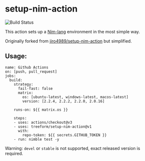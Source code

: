 # setup-nim-action

![Build Status](https://github.com/treeform/setup-nim-action/workflows/build/badge.svg)

This action sets up a [Nim-lang](https://nim-lang.org/) environment in the most simple way.

Originally forked from [jiro4989/setup-nim-action](https://github.com/jiro4989/setup-nim-action) but simplified.

## Usage:
```
name: Github Actions
on: [push, pull_request]
jobs:
  build:
    strategy:
      fail-fast: false
      matrix:
        os: [ubuntu-latest, windows-latest, macos-latest]
        version: [2.2.4, 2.2.2, 2.2.0, 2.0.16]

    runs-on: ${{ matrix.os }}

    steps:
    - uses: actions/checkout@v3
    - uses: treeform/setup-nim-action@v1
      with:
        repo-token: ${{ secrets.GITHUB_TOKEN }}
    - run: nimble test -y
```

Warning: `devel` or `stable` is not supported, exact released version is required.
